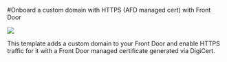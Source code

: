 #Onboard a custom domain with HTTPS (AFD managed cert) with Front Door

<a href="https://portal.azure.com/#create/Microsoft.Template/uri/https%3A%2F%2Fraw.githubusercontent.com%2FAzure%2Fazure-quickstart-templates%2Fmaster%2F101-front-door-custom-domain%2Fazuredeploy.json" target="_blank">
    <img src="http://azuredeploy.net/deploybutton.png"/>
</a>
</a>

This template adds a custom domain to your Front Door and enable HTTPS traffic for it with a Front Door managed certificate generated via DigiCert.